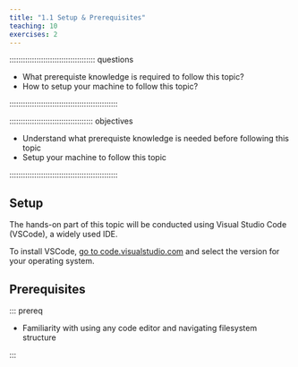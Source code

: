 ```yaml
---
title: "1.1 Setup & Prerequisites"
teaching: 10
exercises: 2
---
```


:::::::::::::::::::::::::::::::::::::: questions 

- What prerequiste knowledge is required to follow this topic?
- How to setup your machine to follow this topic?

::::::::::::::::::::::::::::::::::::::::::::::::

::::::::::::::::::::::::::::::::::::: objectives

- Understand what prerequiste knowledge is needed before following this topic
- Setup your machine to follow this topic

::::::::::::::::::::::::::::::::::::::::::::::::

## Setup

The hands-on part of this topic will be conducted using Visual Studio Code (VSCode), a widely used IDE.

To install VSCode, [go to code.visualstudio.com](https://code.visualstudio.com) and select the version for your operating system. 

## Prerequisites

::: prereq

- Familiarity with using any code editor and navigating filesystem structure

:::
